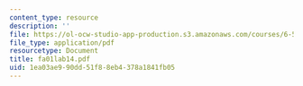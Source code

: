 ```yaml
---
content_type: resource
description: ''
file: https://ol-ocw-studio-app-production.s3.amazonaws.com/courses/6-542j-laboratory-on-the-physiology-acoustics-and-perception-of-speech-fall-2005/1ea03ae990dd51f88eb4378a1841fb05_fa01lab14.pdf
file_type: application/pdf
resourcetype: Document
title: fa01lab14.pdf
uid: 1ea03ae9-90dd-51f8-8eb4-378a1841fb05
---
```

